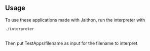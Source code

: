 ## Usage
To use these applications made with Jaithon, run the interpreter with
```shell
./interpreter
```
<br>
Then put TestApps/filename as input for the filename to interpret.